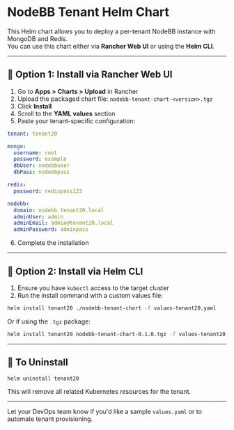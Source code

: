 
# NodeBB Tenant Helm Chart

This Helm chart allows you to deploy a per-tenant NodeBB instance with MongoDB and Redis.  
You can use this chart either via **Rancher Web UI** or using the **Helm CLI**.

---

## 🚀 Option 1: Install via Rancher Web UI

1. Go to **Apps > Charts > Upload** in Rancher
2. Upload the packaged chart file: `nodebb-tenant-chart-<version>.tgz`
3. Click **Install**
4. Scroll to the **YAML values** section
5. Paste your tenant-specific configuration:

```yaml
tenant: tenant20

mongo:
  username: root
  password: example
  dbUser: nodebbuser
  dbPass: nodebbpass

redis:
  password: redispass123

nodebb:
  domain: nodebb.tenant20.local
  adminUser: admin
  adminEmail: admin@tenant20.local
  adminPassword: adminpass
```

6. Complete the installation

---

## 🧪 Option 2: Install via Helm CLI

1. Ensure you have `kubectl` access to the target cluster
2. Run the install command with a custom values file:

```bash
helm install tenant20 ./nodebb-tenant-chart -f values-tenant20.yaml
```

Or if using the `.tgz` package:

```bash
helm install tenant20 nodebb-tenant-chart-0.1.0.tgz -f values-tenant20.yaml
```

---

## 🧹 To Uninstall

```bash
helm uninstall tenant20
```

This will remove all related Kubernetes resources for the tenant.

---

Let your DevOps team know if you'd like a sample `values.yaml` or to automate tenant provisioning.
